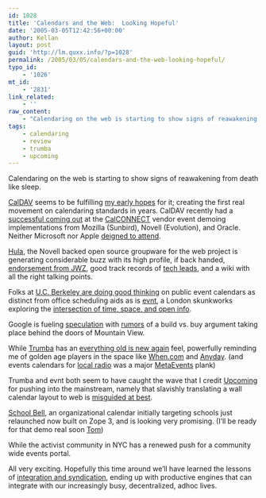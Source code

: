 ```yaml
---
id: 1028
title: 'Calendars and the Web:  Looking Hopeful'
date: '2005-03-05T12:42:56+00:00'
author: Kellan
layout: post
guid: 'http://lm.quxx.info/?p=1028'
permalink: /2005/03/05/calendars-and-the-web-looking-hopeful/
typo_id:
    - '1026'
mt_id:
    - '2831'
link_related:
    - ''
raw_content:
    - "Calendaring on the web is starting to show signs of reawakening from death like sleep.\n\n[CalDAV](http://ietf.webdav.org/caldav/home.html) seems to be fulfilling [my early hopes](http://laughingmeme.org/archives/001957.html) for it; creating the first real movement on calendaring standards in years.  CalDAV recently had a [successful coming out](http://www.calconnect.org/roundtable2.html) at the [CalCONNECT](http://www.calconnect.org) vendor event demoing implementations from Mozilla (Sunbird), Novell (Evolution), and Oracle.  Neither Microsoft nor Apple [deigned to attend](http://lists.osafoundation.org/pipermail/ietf-calsify/2005-February/000444.html).\n\n[Hula](http://hula-project.org), the Novell backed open source groupware for the web project is generating considerable buzz with its high profile, if back handed, [endorsement from JWZ](http://www.jwz.org/doc/groupware.html), good track records of [tech leads](http://nat.org/), and a wiki with all the right talking points.\n\nFolks at [U.C. Berkeley are doing good thinking](http://groups.sims.berkeley.edu/EventCalendar/) on public event calendars as distinct from office scheduling aids as is [evnt](http://evnt.org), a London skunkworks exploring the [intersection of time, space, and open info](http://p.evnt.org/blog/2005/01/introduction).\n\nGoogle is fueling [speculation](http://jeremy.zawodny.com/blog/archives/004282.html) with [rumors](http://google.blognewschannel.com/index.php/archives/2005/02/23/google-calendar/) of a build vs. buy argument taking place behind the doors of Mountain View.\n\nWhile [Trumba](http://www.trumba.com/) has an [everything old is new again](http://seattletimes.nwsource.com/html/businesstechnology/2002196324_jaech04.html) feel, powerfully reminding me of golden age players in the space like [When.com](http://when.com) and [Anyday](http://anyday.com). (and events calendars for [local radio](http://www.trumba.com/calendars/kexp) was a major [MetaEvents](http://metaevents.com) plank)\n\nTrumba and evnt both seem to have caught the wave that I credit [Upcoming](http://upcoming.org/) for pushing into the mainstream, namely that slavishly translating a wall calendar layout to web is [misguided at best](http://laughingmeme.org/archives/001224.html#webcalui).\n\n[School Bell](http://www.schooltool.org/schoolbell), an organizational calendar initially targeting schools just relaunched now built on Zope 3, and is looking very promising.  (I\\'ll be ready for that demo real soon [Tom](http://tuttlesvc.teacherhosting.com/blog/blosxom.cgi))\n\nWhile the activist community in NYC has a renewed push for a community wide events portal.\n\nAll very exciting.  Hopefully this time around we\\'ll have learned the lessons of [integration and syndication](http://blog.teledyn.com/node/2126), ending up with productive engines that can integrate with our increasingly busy, decentralized, adhoc lives."
tags:
    - calendaring
    - review
    - trumba
    - upcoming
---
```


Calendaring on the web is starting to show signs of reawakening from death like sleep.

[CalDAV](http://ietf.webdav.org/caldav/home.html) seems to be fulfilling [my early hopes](http://laughingmeme.org/archives/001957.html) for it; creating the first real movement on calendaring standards in years. CalDAV recently had a [successful coming out](http://www.calconnect.org/roundtable2.html) at the [CalCONNECT](http://www.calconnect.org) vendor event demoing implementations from Mozilla (Sunbird), Novell (Evolution), and Oracle. Neither Microsoft nor Apple [deigned to attend](http://lists.osafoundation.org/pipermail/ietf-calsify/2005-February/000444.html).

[Hula](http://hula-project.org), the Novell backed open source groupware for the web project is generating considerable buzz with its high profile, if back handed, [endorsement from JWZ](http://www.jwz.org/doc/groupware.html), good track records of [tech leads](http://nat.org/), and a wiki with all the right talking points.

Folks at [U.C. Berkeley are doing good thinking](http://groups.sims.berkeley.edu/EventCalendar/) on public event calendars as distinct from office scheduling aids as is [evnt](http://evnt.org), a London skunkworks exploring the [intersection of time, space, and open info](http://p.evnt.org/blog/2005/01/introduction).

Google is fueling [speculation](http://jeremy.zawodny.com/blog/archives/004282.html) with [rumors](http://google.blognewschannel.com/index.php/archives/2005/02/23/google-calendar/) of a build vs. buy argument taking place behind the doors of Mountain View.

While [Trumba](http://www.trumba.com/) has an [everything old is new again](http://seattletimes.nwsource.com/html/businesstechnology/2002196324\_jaech04.html) feel, powerfully reminding me of golden age players in the space like [When.com](http://when.com) and [Anyday](http://anyday.com). (and events calendars for [local radio](http://www.trumba.com/calendars/kexp) was a major [MetaEvents](http://metaevents.com) plank)

Trumba and evnt both seem to have caught the wave that I credit [Upcoming](http://upcoming.org/) for pushing into the mainstream, namely that slavishly translating a wall calendar layout to web is [misguided at best](http://laughingmeme.org/archives/001224.html#webcalui).

[School Bell](http://www.schooltool.org/schoolbell), an organizational calendar initially targeting schools just relaunched now built on Zope 3, and is looking very promising. (I’ll be ready for that demo real soon [Tom](http://tuttlesvc.teacherhosting.com/blog/blosxom.cgi))

While the activist community in NYC has a renewed push for a community wide events portal.

All very exciting. Hopefully this time around we’ll have learned the lessons of [integration and syndication](http://blog.teledyn.com/node/2126), ending up with productive engines that can integrate with our increasingly busy, decentralized, adhoc lives.
